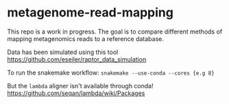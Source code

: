# metagenome-read-mapping

This repo is a work in progress. The goal is to compare different methods of mapping metagenomics reads to a reference database.

Data has been simulated using this tool https://github.com/eseiler/raptor_data_simulation

To run the snakemake workflow:
`snakemake --use-conda --cores {e.g 8}`

But the `lambda` aligner isn't available through conda! 
https://github.com/seqan/lambda/wiki/Packages
